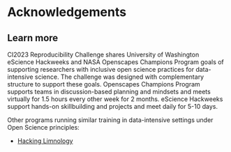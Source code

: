 # Acknowledgements

## 

## Learn more
CI2023 Reproducibility Challenge shares University of Washington eScience Hackweeks and NASA Openscapes Champions Program goals of supporting researchers with inclusive open science practices for data-intensive science. 
The challenge was designed with complementary structure to support these goals.
Openscapes Champions Program supports teams in discussion-based planning and mindsets and meets virtually for 1.5 hours every other week for 2 months. 
eScience Hackweeks support hands-on skillbuilding and projects and meet daily for 5-10 days. 

Other programs running similar training in data-intensive settings under Open Science principles:
- [Hacking Limnology](https://aquaticdatasciopensci.github.io/)
